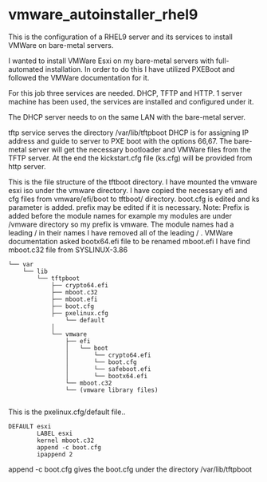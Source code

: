 # vmware_autoinstaller_rhel9
This is the configuration of a RHEL9 server and its services to install VMWare on bare-metal servers.

I wanted to install VMWare Esxi on my bare-metal servers with full-automated installation. In order to do this I have utilized PXEBoot and followed the VMWare documentation for it.

For this job three services are needed. DHCP, TFTP and HTTP.
1 server machine has been used, the services are installed and configured under it.

The DHCP server needs to on the same LAN with the bare-metal server.

tftp service serves the directory /var/lib/tftpboot
DHCP is for assigning IP address and guide to server to PXE boot with the options 66,67.
The bare-metal server will get the necessary bootloader and VMWare files from the TFTP server.
At the end the kickstart.cfg file (ks.cfg) will be provided from http server.



This is the file structure of the tftboot directory.
I have mounted the vmware esxi iso under the vmware directory.
I have copied the necessary efi and cfg files from vmware/efi/boot to tftboot/ directory.
boot.cfg is edited and ks parameter is added. prefix may be edited if it is necessary.
Note: Prefix is added before the module names for example my modules are under /vmware directory so my prefix is vmware. The module names had a leading / in their names I have removed all of the leading / . 
VMWare documentation asked bootx64.efi file to be renamed mboot.efi
I have find mboot.c32 file from SYSLINUX-3.86

```
└── var
    └── lib
        └── tftpboot
            ├── crypto64.efi
            ├── mboot.c32
            ├── mboot.efi
            ├── boot.cfg
            ├── pxelinux.cfg
                └── default
            │
            └── vmware
                ├── efi
                │   └── boot
                │       └── crypto64.efi
		        │       └── boot.cfg
		        │       └── safeboot.efi
		        │       └── bootx64.efi
                └── mboot.c32
                └── (vmware library files)
                

```

This is the pxelinux.cfg/default file..
```
DEFAULT esxi
        LABEL esxi
        kernel mboot.c32
        append -c boot.cfg
        ipappend 2
```

append -c boot.cfg gives the boot.cfg under the directory /var/lib/tftpboot

